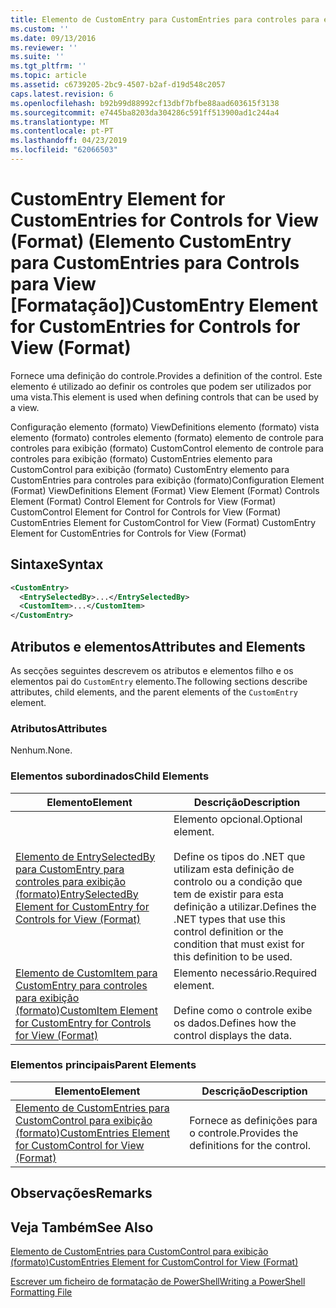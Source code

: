 ```yaml
---
title: Elemento de CustomEntry para CustomEntries para controles para exibição (formato) | Documentos da Microsoft
ms.custom: ''
ms.date: 09/13/2016
ms.reviewer: ''
ms.suite: ''
ms.tgt_pltfrm: ''
ms.topic: article
ms.assetid: c6739205-2bc9-4507-b2af-d19d548c2057
caps.latest.revision: 6
ms.openlocfilehash: b92b99d88992cf13dbf7bfbe88aad603615f3138
ms.sourcegitcommit: e7445ba8203da304286c591ff513900ad1c244a4
ms.translationtype: MT
ms.contentlocale: pt-PT
ms.lasthandoff: 04/23/2019
ms.locfileid: "62066503"
---
```

# <a name="customentry-element-for-customentries-for-controls-for-view-format"></a><span data-ttu-id="b02fb-102">CustomEntry Element for CustomEntries for Controls for View (Format) (Elemento CustomEntry para CustomEntries para Controls para View [Formatação])</span><span class="sxs-lookup"><span data-stu-id="b02fb-102">CustomEntry Element for CustomEntries for Controls for View (Format)</span></span>

<span data-ttu-id="b02fb-103">Fornece uma definição do controle.</span><span class="sxs-lookup"><span data-stu-id="b02fb-103">Provides a definition of the control.</span></span> <span data-ttu-id="b02fb-104">Este elemento é utilizado ao definir os controles que podem ser utilizados por uma vista.</span><span class="sxs-lookup"><span data-stu-id="b02fb-104">This element is used when defining controls that can be used by a view.</span></span>

<span data-ttu-id="b02fb-105">Configuração elemento (formato) ViewDefinitions elemento (formato) vista elemento (formato) controles elemento (formato) elemento de controle para controles para exibição (formato) CustomControl elemento de controle para controles para exibição (formato) CustomEntries elemento para CustomControl para exibição (formato) CustomEntry elemento para CustomEntries para controles para exibição (formato)</span><span class="sxs-lookup"><span data-stu-id="b02fb-105">Configuration Element (Format) ViewDefinitions Element (Format) View Element (Format) Controls Element (Format) Control Element for Controls for View (Format) CustomControl Element for Control for Controls for View (Format) CustomEntries Element for CustomControl for View (Format) CustomEntry Element for CustomEntries for Controls for View (Format)</span></span>

## <a name="syntax"></a><span data-ttu-id="b02fb-106">Sintaxe</span><span class="sxs-lookup"><span data-stu-id="b02fb-106">Syntax</span></span>

```xml
<CustomEntry>
  <EntrySelectedBy>...</EntrySelectedBy>
  <CustomItem>...</CustomItem>
</CustomEntry>
```

## <a name="attributes-and-elements"></a><span data-ttu-id="b02fb-107">Atributos e elementos</span><span class="sxs-lookup"><span data-stu-id="b02fb-107">Attributes and Elements</span></span>

<span data-ttu-id="b02fb-108">As secções seguintes descrevem os atributos e elementos filho e os elementos pai do `CustomEntry` elemento.</span><span class="sxs-lookup"><span data-stu-id="b02fb-108">The following sections describe attributes, child elements, and the parent elements of the `CustomEntry` element.</span></span>

### <a name="attributes"></a><span data-ttu-id="b02fb-109">Atributos</span><span class="sxs-lookup"><span data-stu-id="b02fb-109">Attributes</span></span>

<span data-ttu-id="b02fb-110">Nenhum.</span><span class="sxs-lookup"><span data-stu-id="b02fb-110">None.</span></span>

### <a name="child-elements"></a><span data-ttu-id="b02fb-111">Elementos subordinados</span><span class="sxs-lookup"><span data-stu-id="b02fb-111">Child Elements</span></span>

|<span data-ttu-id="b02fb-112">Elemento</span><span class="sxs-lookup"><span data-stu-id="b02fb-112">Element</span></span>|<span data-ttu-id="b02fb-113">Descrição</span><span class="sxs-lookup"><span data-stu-id="b02fb-113">Description</span></span>|
|-------------|-----------------|
|[<span data-ttu-id="b02fb-114">Elemento de EntrySelectedBy para CustomEntry para controles para exibição (formato)</span><span class="sxs-lookup"><span data-stu-id="b02fb-114">EntrySelectedBy Element for CustomEntry for Controls for View (Format)</span></span>](./entryselectedby-element-for-customentry-for-controls-for-view-format.md)|<span data-ttu-id="b02fb-115">Elemento opcional.</span><span class="sxs-lookup"><span data-stu-id="b02fb-115">Optional element.</span></span><br /><br /> <span data-ttu-id="b02fb-116">Define os tipos do .NET que utilizam esta definição de controlo ou a condição que tem de existir para esta definição a utilizar.</span><span class="sxs-lookup"><span data-stu-id="b02fb-116">Defines the .NET types that use this control definition or the condition that must exist for this definition to be used.</span></span>|
|[<span data-ttu-id="b02fb-117">Elemento de CustomItem para CustomEntry para controles para exibição (formato)</span><span class="sxs-lookup"><span data-stu-id="b02fb-117">CustomItem Element for CustomEntry for Controls for View (Format)</span></span>](./customitem-element-for-customentry-for-controls-for-view-format.md)|<span data-ttu-id="b02fb-118">Elemento necessário.</span><span class="sxs-lookup"><span data-stu-id="b02fb-118">Required element.</span></span><br /><br /> <span data-ttu-id="b02fb-119">Define como o controle exibe os dados.</span><span class="sxs-lookup"><span data-stu-id="b02fb-119">Defines how the control displays the data.</span></span>|

### <a name="parent-elements"></a><span data-ttu-id="b02fb-120">Elementos principais</span><span class="sxs-lookup"><span data-stu-id="b02fb-120">Parent Elements</span></span>

|<span data-ttu-id="b02fb-121">Elemento</span><span class="sxs-lookup"><span data-stu-id="b02fb-121">Element</span></span>|<span data-ttu-id="b02fb-122">Descrição</span><span class="sxs-lookup"><span data-stu-id="b02fb-122">Description</span></span>|
|-------------|-----------------|
|[<span data-ttu-id="b02fb-123">Elemento de CustomEntries para CustomControl para exibição (formato)</span><span class="sxs-lookup"><span data-stu-id="b02fb-123">CustomEntries Element for CustomControl for View (Format)</span></span>](./customentries-element-for-customcontrol-for-view-format.md)|<span data-ttu-id="b02fb-124">Fornece as definições para o controle.</span><span class="sxs-lookup"><span data-stu-id="b02fb-124">Provides the definitions for the control.</span></span>|

## <a name="remarks"></a><span data-ttu-id="b02fb-125">Observações</span><span class="sxs-lookup"><span data-stu-id="b02fb-125">Remarks</span></span>

## <a name="see-also"></a><span data-ttu-id="b02fb-126">Veja Também</span><span class="sxs-lookup"><span data-stu-id="b02fb-126">See Also</span></span>

[<span data-ttu-id="b02fb-127">Elemento de CustomEntries para CustomControl para exibição (formato)</span><span class="sxs-lookup"><span data-stu-id="b02fb-127">CustomEntries Element for CustomControl for View (Format)</span></span>](./customentries-element-for-customcontrol-for-view-format.md)

[<span data-ttu-id="b02fb-128">Escrever um ficheiro de formatação de PowerShell</span><span class="sxs-lookup"><span data-stu-id="b02fb-128">Writing a PowerShell Formatting File</span></span>](./writing-a-powershell-formatting-file.md)
